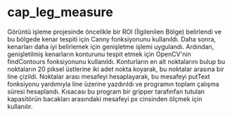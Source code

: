 # cap_leg_measure

Görüntü işleme projesinde  öncelikle bir ROI (İlgilenilen Bölge) belirlendi ve 
bu bölgede kenar tespiti için Canny fonksiyonunu kullanıldı. Daha sonra, 
kenarları daha iyi belirlemek için genişletme işlemi uygulandı. Ardından, 
genişletilmiş kenarların konturunu tespit etmek için OpenCV'nin findContours fonksiyonunu kullanıldı.
Konturların en alt noktalarını bulup bu noktaların 20 piksel üstlerine iki adet nokta koyarak,
bu noktalar arasına bir line çizildi. Noktalar arası mesafeyi hesaplayarak, bu mesafeyi  putText fonksiyonu yardımıyla line üzerine yazdırıldı ve 
programın toplam çalışma süresi hesaplandı. Kısacası bu program bir gripper tarafınfan tutulan kapasitörün
bacakları arasındaki mesafeyi px cinsinden ölçmek için kullanılır.  
 
